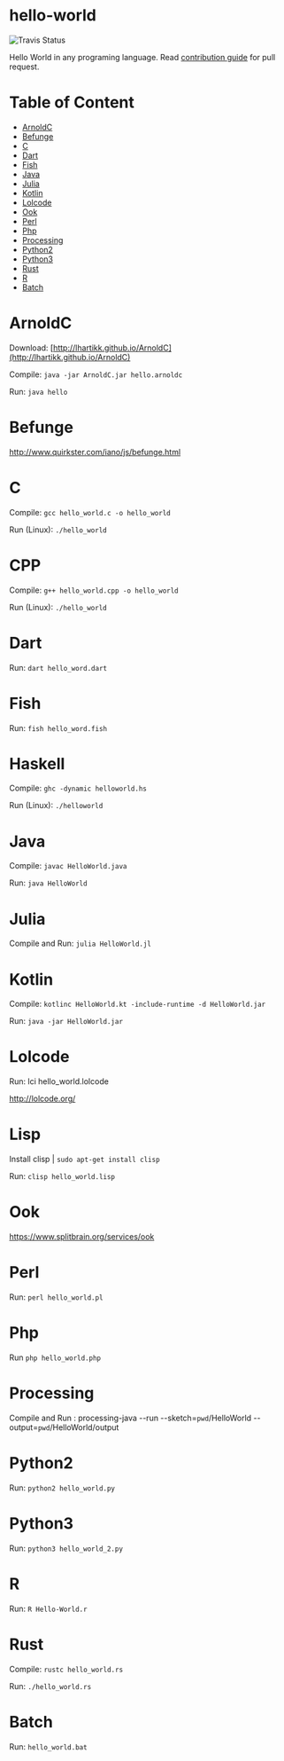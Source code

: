 
# hello-world

![Travis Status](https://www.travis-ci.org/berviantoleo/hello-world.svg?branch=master)

Hello World in any programing language. Read [contribution guide](CONTRIBUTION.md) for pull request.

# Table of Content
* [ArnoldC](#ArnoldC)
* [Befunge](#Befunge)
* [C](#C)
* [Dart](#dart)
* [Fish](#fish)
* [Java](#Java)
* [Julia](#Julia)
* [Kotlin](#Kotlin)
* [Lolcode](#Lolcode)
* [Ook](#Ook)
* [Perl](#Perl)
* [Php](#Php)
* [Processing](#Processing)
* [Python2](#Python2)
* [Python3](#Python)
* [Rust](#Rust)
* [R](#R)
* [Batch](#batch)


# ArnoldC

Download: [http://lhartikk.github.io/ArnoldC](http://lhartikk.github.io/ArnoldC)

Compile: `java -jar ArnoldC.jar hello.arnoldc`

Run: `java hello`

# Befunge

http://www.quirkster.com/iano/js/befunge.html

# C

Compile: `gcc hello_world.c -o hello_world`

Run (Linux): `./hello_world`

# CPP

Compile: `g++ hello_world.cpp -o hello_world`

Run (Linux): `./hello_world`

# Dart

Run: `dart hello_word.dart`

# Fish

Run: `fish hello_word.fish`

# Haskell

Compile: `ghc -dynamic helloworld.hs`

Run (Linux): `./helloworld`

# Java

Compile: `javac HelloWorld.java`

Run: `java HelloWorld`

# Julia

Compile and Run: `julia HelloWorld.jl`

# Kotlin

Compile: `kotlinc HelloWorld.kt -include-runtime -d HelloWorld.jar`

Run: `java -jar HelloWorld.jar` 


# Lolcode

Run: lci hello_world.lolcode

http://lolcode.org/

# Lisp

Install clisp | `sudo apt-get install clisp`

Run: `clisp hello_world.lisp`

# Ook

https://www.splitbrain.org/services/ook

# Perl

Run: `perl hello_world.pl`

# Php

Run `php hello_world.php`

# Processing

Compile and Run : processing-java --run --sketch=`pwd`/HelloWorld --output=`pwd`/HelloWorld/output

# Python2

Run: `python2 hello_world.py`

# Python3

Run: `python3 hello_world_2.py`

# R

Run: `R Hello-World.r`

# Rust

Compile: `rustc hello_world.rs`

Run: `./hello_world.rs`

# Batch

Run: `hello_world.bat`
